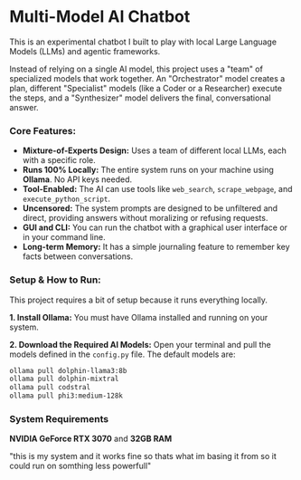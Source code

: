 # Multi-Model AI Chatbot

This is an experimental chatbot I built to play with local Large Language Models (LLMs) and agentic frameworks.

Instead of relying on a single AI model, this project uses a "team" of specialized models that work together. An "Orchestrator" model creates a plan, different "Specialist" models (like a Coder or a Researcher) execute the steps, and a "Synthesizer" model delivers the final, conversational answer.

### Core Features:

*   **Mixture-of-Experts Design:** Uses a team of different local LLMs, each with a specific role.
*   **Runs 100% Locally:** The entire system runs on your machine using **Ollama**. No API keys needed.
*   **Tool-Enabled:** The AI can use tools like `web_search`, `scrape_webpage`, and `execute_python_script`.
*   **Uncensored:** The system prompts are designed to be unfiltered and direct, providing answers without moralizing or refusing requests.
*   **GUI and CLI:** You can run the chatbot with a graphical user interface or in your command line.
*   **Long-term Memory:** It has a simple journaling feature to remember key facts between conversations.

### Setup & How to Run:

This project requires a bit of setup because it runs everything locally.

**1. Install Ollama:**
You must have Ollama installed and running on your system.

**2. Download the Required AI Models:**
Open your terminal and pull the models defined in the `config.py` file. The default models are:
```bash
ollama pull dolphin-llama3:8b
ollama pull dolphin-mixtral
ollama pull codstral
ollama pull phi3:medium-128k
```


### System Requirements

**NVIDIA GeForce RTX 3070**
and
**32GB RAM**

"this is my system and it works fine so thats what im basing it from so it could run on somthing less powerfull" 
